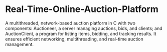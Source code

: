 # Real-Time-Online-Auction-Platform
A multithreaded, network-based auction platform in C with two components: Auctioneer, a server managing auctions, bids, and clients; and AuctionClient, a program for listing items, bidding, and tracking results. It ensures efficient networking, multithreading, and real-time auction management.

